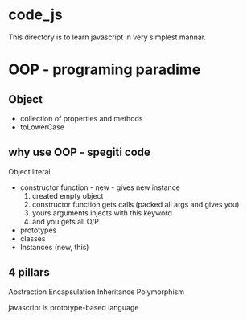# code_js

This directory is to learn javascript in very simplest mannar.

# OOP   - programing paradime

## Object
- collection of properties and methods
- toLowerCase

## why use OOP - spegiti code

Object literal

- constructor function  - new - gives new instance
    1) created empty object
    2) constructor function gets calls (packed all args and gives you)
    3) yours arguments injects with this keyword
    4) and you gets all O/P 
- prototypes
- classes
- Instances (new, this)

## 4 pillars
Abstraction
Encapsulation
Inheritance
Polymorphism


javascript is prototype-based language

